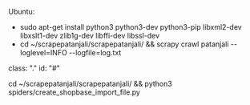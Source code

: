 Ubuntu: 
- sudo apt-get install python3 python3-dev python3-pip libxml2-dev libxslt1-dev zlib1g-dev libffi-dev libssl-dev
- cd ~/scrapepatanjali/scrapepatanjali/ && scrapy crawl patanjali --loglevel=INFO --logfile=log.txt

class: "."
id: "#"

cd ~/scrapepatanjali/scrapepatanjali/ && python3 spiders/create_shopbase_import_file.py